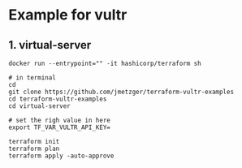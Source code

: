 # Example for vultr 

## 1. virtual-server 

```
docker run --entrypoint="" -it hashicorp/terraform sh
```

```
# in terminal
cd
git clone https://github.com/jmetzger/terraform-vultr-examples
cd terraform-vultr-examples
cd virtual-server
```

```
# set the righ value in here
export TF_VAR_VULTR_API_KEY=
```

```
terraform init
terraform plan
terraform apply -auto-approve
``` 
